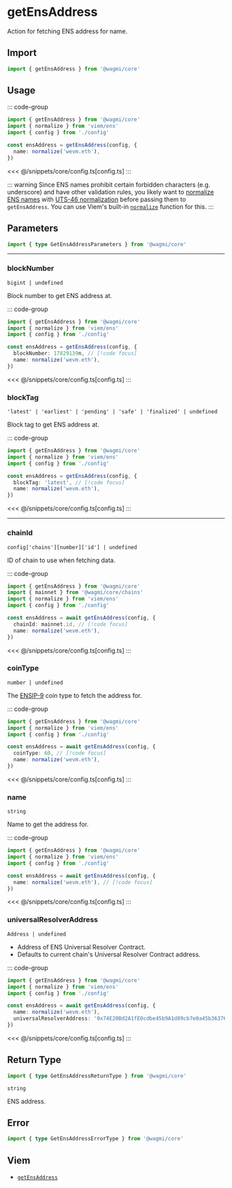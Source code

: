 
# getEnsAddress

Action for fetching ENS address for name.

## Import

```ts
import { getEnsAddress } from '@wagmi/core'
```

## Usage

::: code-group
```ts [index.ts]
import { getEnsAddress } from '@wagmi/core'
import { normalize } from 'viem/ens'
import { config } from './config'

const ensAddress = getEnsAddress(config, {
  name: normalize('wevm.eth'),
})
```
<<< @/snippets/core/config.ts[config.ts]
:::

::: warning
Since ENS names prohibit certain forbidden characters (e.g. underscore) and have other validation rules, you likely want to [normalize ENS names](https://docs.ens.domains/contract-api-reference/name-processing#normalising-names) with [UTS-46 normalization](https://unicode.org/reports/tr46) before passing them to `getEnsAddress`. You can use Viem's built-in [`normalize`](https://viem.sh/docs/ens/utilities/normalize) function for this.
:::

## Parameters

```ts
import { type GetEnsAddressParameters } from '@wagmi/core'
```

---

### blockNumber

`bigint | undefined`

Block number to get ENS address at.

::: code-group
```ts [index.ts]
import { getEnsAddress } from '@wagmi/core'
import { normalize } from 'viem/ens'
import { config } from './config'

const ensAddress = getEnsAddress(config, {
  blockNumber: 17829139n, // [!code focus]
  name: normalize('wevm.eth'),
})
```
<<< @/snippets/core/config.ts[config.ts]
:::

### blockTag

`'latest' | 'earliest' | 'pending' | 'safe' | 'finalized' | undefined`

Block tag to get ENS address at.

::: code-group
```ts [index.ts]
import { getEnsAddress } from '@wagmi/core'
import { normalize } from 'viem/ens'
import { config } from './config'

const ensAddress = getEnsAddress(config, {
  blockTag: 'latest', // [!code focus]
  name: normalize('wevm.eth'),
})
```
<<< @/snippets/core/config.ts[config.ts]
:::

---

### chainId

`config['chains'][number]['id'] | undefined`

ID of chain to use when fetching data.

::: code-group
```ts [index.ts]
import { getEnsAddress } from '@wagmi/core'
import { mainnet } from '@wagmi/core/chains'
import { normalize } from 'viem/ens'
import { config } from './config'

const ensAddress = await getEnsAddress(config, {
  chainId: mainnet.id, // [!code focus]
  name: normalize('wevm.eth'),
})
```
<<< @/snippets/core/config.ts[config.ts]
:::

### coinType

`number | undefined`

The [ENSIP-9](https://docs.ens.domains/ens-improvement-proposals/ensip-9-multichain-address-resolution) coin type to fetch the address for.

::: code-group
```ts [index.ts]
import { getEnsAddress } from '@wagmi/core'
import { normalize } from 'viem/ens'
import { config } from './config'

const ensAddress = await getEnsAddress(config, {
  coinType: 60, // [!code focus]
  name: normalize('wevm.eth'),
})
```
<<< @/snippets/core/config.ts[config.ts]
:::

### name

`string`

Name to get the address for.

::: code-group
```ts [index.ts]
import { getEnsAddress } from '@wagmi/core'
import { normalize } from 'viem/ens'
import { config } from './config'

const ensAddress = await getEnsAddress(config, {
  name: normalize('wevm.eth'), // [!code focus]
})
```
<<< @/snippets/core/config.ts[config.ts]
:::

### universalResolverAddress

`Address | undefined`

- Address of ENS Universal Resolver Contract.
- Defaults to current chain's Universal Resolver Contract address.

::: code-group
```ts [index.ts]
import { getEnsAddress } from '@wagmi/core'
import { normalize } from 'viem/ens'
import { config } from './config'

const ensAddress = await getEnsAddress(config, {
  name: normalize('wevm.eth'),
  universalResolverAddress: '0x74E20Bd2A1fE0cdbe45b9A1d89cb7e0a45b36376', // [!code focus]
})
```
<<< @/snippets/core/config.ts[config.ts]
:::

## Return Type

```ts
import { type GetEnsAddressReturnType } from '@wagmi/core'
```

`string`

ENS address.

## Error

```ts
import { type GetEnsAddressErrorType } from '@wagmi/core'
```

<!--@include: @shared/query-imports.md-->

## Viem

- [`getEnsAddress`](https://viem.sh/docs/ens/actions/getEnsAddress.html)
